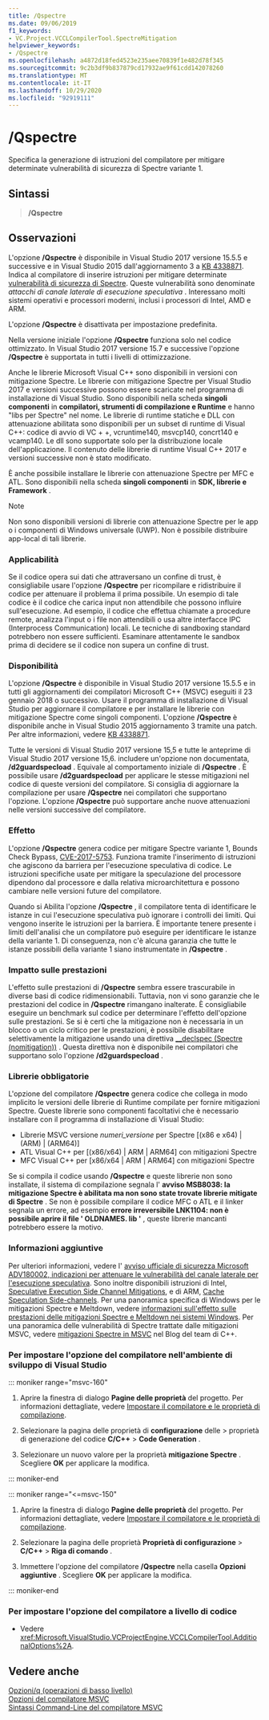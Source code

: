 ```yaml
---
title: /Qspectre
ms.date: 09/06/2019
f1_keywords:
- VC.Project.VCCLCompilerTool.SpectreMitigation
helpviewer_keywords:
- /Qspectre
ms.openlocfilehash: a4872d18fed4523e235aee70839f1e482d78f345
ms.sourcegitcommit: 9c2b3df9b837879cd17932ae9f61cdd142078260
ms.translationtype: MT
ms.contentlocale: it-IT
ms.lasthandoff: 10/29/2020
ms.locfileid: "92919111"
---
```

# <a name="qspectre"></a>/Qspectre

Specifica la generazione di istruzioni del compilatore per mitigare determinate vulnerabilità di sicurezza di Spectre variante 1.

## <a name="syntax"></a>Sintassi

> **/Qspectre**

## <a name="remarks"></a>Osservazioni

L'opzione **/Qspectre** è disponibile in Visual Studio 2017 versione 15.5.5 e successive e in Visual Studio 2015 dall'aggiornamento 3 a [KB 4338871](https://support.microsoft.com/help/4338871/visual-studio-2015-update-3-spectre-variant-1-toolset-qspectre). Indica al compilatore di inserire istruzioni per mitigare determinate [vulnerabilità di sicurezza di Spectre](https://spectreattack.com/spectre.pdf). Queste vulnerabilità sono denominate *attacchi di canale laterale di esecuzione speculativa* . Interessano molti sistemi operativi e processori moderni, inclusi i processori di Intel, AMD e ARM.

L'opzione **/Qspectre** è disattivata per impostazione predefinita.

Nella versione iniziale l'opzione **/Qspectre** funziona solo nel codice ottimizzato. In Visual Studio 2017 versione 15.7 e successive l'opzione **/Qspectre** è supportata in tutti i livelli di ottimizzazione.

Anche le librerie Microsoft Visual C++ sono disponibili in versioni con mitigazione Spectre. Le librerie con mitigazione Spectre per Visual Studio 2017 e versioni successive possono essere scaricate nel programma di installazione di Visual Studio. Sono disponibili nella scheda **singoli componenti** in **compilatori, strumenti di compilazione e Runtime** e hanno "libs per Spectre" nel nome. Le librerie di runtime statiche e DLL con attenuazione abilitata sono disponibili per un subset di runtime di Visual C++: codice di avvio di VC + +, vcruntime140, msvcp140, concrt140 e vcamp140. Le dll sono supportate solo per la distribuzione locale dell'applicazione. Il contenuto delle librerie di runtime Visual C++ 2017 e versioni successive non è stato modificato.

È anche possibile installare le librerie con attenuazione Spectre per MFC e ATL. Sono disponibili nella scheda **singoli componenti** in **SDK, librerie e Framework** .

> [!NOTE]
> Non sono disponibili versioni di librerie con attenuazione Spectre per le app o i componenti di Windows universale (UWP). Non è possibile distribuire app-local di tali librerie.

### <a name="applicability"></a>Applicabilità

Se il codice opera sui dati che attraversano un confine di trust, è consigliabile usare l'opzione **/Qspectre** per ricompilare e ridistribuire il codice per attenuare il problema il prima possibile. Un esempio di tale codice è il codice che carica input non attendibile che possono influire sull'esecuzione. Ad esempio, il codice che effettua chiamate a procedure remote, analizza l'input o i file non attendibili o usa altre interfacce IPC (Interprocess Communication) locali. Le tecniche di sandboxing standard potrebbero non essere sufficienti. Esaminare attentamente le sandbox prima di decidere se il codice non supera un confine di trust.

### <a name="availability"></a>Disponibilità

L'opzione **/Qspectre** è disponibile in Visual Studio 2017 versione 15.5.5 e in tutti gli aggiornamenti dei compilatori Microsoft C++ (MSVC) eseguiti il 23 gennaio 2018 o successivo. Usare il programma di installazione di Visual Studio per aggiornare il compilatore e per installare le librerie con mitigazione Spectre come singoli componenti. L'opzione **/Qspectre** è disponibile anche in Visual Studio 2015 aggiornamento 3 tramite una patch. Per altre informazioni, vedere [KB 4338871](https://support.microsoft.com/help/4338871).

Tutte le versioni di Visual Studio 2017 versione 15,5 e tutte le anteprime di Visual Studio 2017 versione 15,6. includere un'opzione non documentata, **/d2guardspecload** . Equivale al comportamento iniziale di **/Qspectre** . È possibile usare **/d2guardspecload** per applicare le stesse mitigazioni nel codice di queste versioni del compilatore. Si consiglia di aggiornare la compilazione per usare **/Qspectre** nei compilatori che supportano l'opzione. L'opzione **/Qspectre** può supportare anche nuove attenuazioni nelle versioni successive del compilatore.

### <a name="effect"></a>Effetto

L'opzione **/Qspectre** genera codice per mitigare Spectre variante 1, Bounds Check Bypass, [CVE-2017-5753](https://nvd.nist.gov/vuln/detail/CVE-2017-5753). Funziona tramite l'inserimento di istruzioni che agiscono da barriera per l'esecuzione speculativa di codice. Le istruzioni specifiche usate per mitigare la speculazione del processore dipendono dal processore e dalla relativa microarchitettura e possono cambiare nelle versioni future del compilatore.

Quando si Abilita l'opzione **/Qspectre** , il compilatore tenta di identificare le istanze in cui l'esecuzione speculativa può ignorare i controlli dei limiti. Qui vengono inserite le istruzioni per la barriera. È importante tenere presente i limiti dell'analisi che un compilatore può eseguire per identificare le istanze della variante 1. Di conseguenza, non c'è alcuna garanzia che tutte le istanze possibili della variante 1 siano instrumentate in **/Qspectre** .

### <a name="performance-impact"></a>Impatto sulle prestazioni

L'effetto sulle prestazioni di **/Qspectre** sembra essere trascurabile in diverse basi di codice ridimensionabili. Tuttavia, non vi sono garanzie che le prestazioni del codice in **/Qspectre** rimangano inalterate. È consigliabile eseguire un benchmark sul codice per determinare l'effetto dell'opzione sulle prestazioni. Se si è certi che la mitigazione non è necessaria in un blocco o un ciclo critico per le prestazioni, è possibile disabilitare selettivamente la mitigazione usando una direttiva [__declspec (Spectre (nomitigation))](../../cpp/spectre.md) . Questa direttiva non è disponibile nei compilatori che supportano solo l'opzione **/d2guardspecload** .

### <a name="required-libraries"></a>Librerie obbligatorie

L'opzione del compilatore **/Qspectre** genera codice che collega in modo implicito le versioni delle librerie di Runtime compilate per fornire mitigazioni Spectre. Queste librerie sono componenti facoltativi che è necessario installare con il programma di installazione di Visual Studio:

- Librerie MSVC versione *numeri_versione* per Spectre \[(x86 e x64) | (ARM) | (ARM64)]
- ATL Visual C++ per \[(x86/x64) | ARM | ARM64] con mitigazioni Spectre
- MFC Visual C++ per \[x86/x64 | ARM | ARM64] con mitigazioni Spectre

Se si compila il codice usando **/Qspectre** e queste librerie non sono installate, il sistema di compilazione segnala l' **avviso MSB8038: la mitigazione Spectre è abilitata ma non sono state trovate librerie mitigate di Spectre** . Se non è possibile compilare il codice MFC o ATL e il linker segnala un errore, ad esempio **errore irreversibile LNK1104: non è possibile aprire il file ' OLDNAMES. lib '** , queste librerie mancanti potrebbero essere la motivo.

### <a name="additional-information"></a>Informazioni aggiuntive

Per ulteriori informazioni, vedere l' [avviso ufficiale di sicurezza Microsoft ADV180002, indicazioni per attenuare le vulnerabilità del canale laterale per l'esecuzione speculativa](https://portal.msrc.microsoft.com/en-US/security-guidance/advisory/ADV180002). Sono inoltre disponibili istruzioni di Intel, [Speculative Execution Side Channel Mitigations](https://software.intel.com/sites/default/files/managed/c5/63/336996-Speculative-Execution-Side-Channel-Mitigations.pdf), e di ARM, [Cache Speculation Side-channels](https://developer.arm.com/-/media/Files/pdf/Cache_Speculation_Side-channels.pdf). Per una panoramica specifica di Windows per le mitigazioni Spectre e Meltdown, vedere [informazioni sull'effetto sulle prestazioni delle mitigazioni Spectre e Meltdown nei sistemi Windows](https://www.microsoft.com/security/blog/2018/01/09/understanding-the-performance-impact-of-spectre-and-meltdown-mitigations-on-windows-systems/). Per una panoramica delle vulnerabilità di Spectre trattate dalle mitigazioni MSVC, vedere [mitigazioni Spectre in MSVC](https://devblogs.microsoft.com/cppblog/spectre-mitigations-in-msvc./) nel Blog del team di C++.

### <a name="to-set-this-compiler-option-in-the-visual-studio-development-environment"></a>Per impostare l'opzione del compilatore nell'ambiente di sviluppo di Visual Studio

::: moniker range="msvc-160"

1. Aprire la finestra di dialogo **Pagine delle proprietà** del progetto. Per informazioni dettagliate, vedere [Impostare il compilatore e le proprietà di compilazione](../working-with-project-properties.md).

1. Selezionare la pagina delle proprietà di **configurazione** delle > proprietà di generazione del codice **C/C++** > **Code Generation** .

1. Selezionare un nuovo valore per la proprietà **mitigazione Spectre** . Scegliere **OK** per applicare la modifica.

::: moniker-end

::: moniker range="<=msvc-150"

1. Aprire la finestra di dialogo **Pagine delle proprietà** del progetto. Per informazioni dettagliate, vedere [Impostare il compilatore e le proprietà di compilazione](../working-with-project-properties.md).

1. Selezionare la pagina delle proprietà **Proprietà di configurazione** > **C/C++** > **Riga di comando** .

1. Immettere l'opzione del compilatore **/Qspectre** nella casella **Opzioni aggiuntive** . Scegliere **OK** per applicare la modifica.

::: moniker-end

### <a name="to-set-this-compiler-option-programmatically"></a>Per impostare l'opzione del compilatore a livello di codice

- Vedere <xref:Microsoft.VisualStudio.VCProjectEngine.VCCLCompilerTool.AdditionalOptions%2A>.

## <a name="see-also"></a>Vedere anche

[Opzioni/q (operazioni di basso livello)](q-options-low-level-operations.md)<br/>
[Opzioni del compilatore MSVC](compiler-options.md)<br/>
[Sintassi Command-Line del compilatore MSVC](compiler-command-line-syntax.md)
